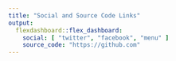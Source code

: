 ```yaml
---
title: "Social and Source Code Links"
output: 
  flexdashboard::flex_dashboard:
    social: [ "twitter", "facebook", "menu" ]
    source_code: "https://github.com"
---
```

